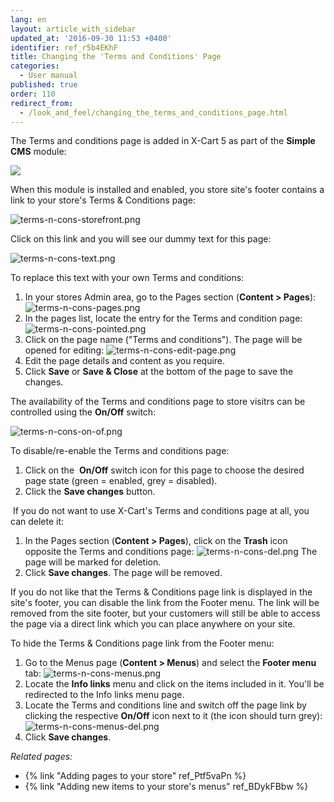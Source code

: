 ```yaml
---
lang: en
layout: article_with_sidebar
updated_at: '2016-09-30 11:53 +0400'
identifier: ref_r5b4EKhF
title: Changing the 'Terms and Conditions' Page
categories:
  - User manual
published: true
order: 110
redirect_from:
  - /look_and_feel/changing_the_terms_and_conditions_page.html
---
```



The Terms and conditions page is added in X-Cart 5 as part of the **Simple CMS** module:

![]({{site.baseurl}}/attachments/6389830/7602622.png)

When this module is installed and enabled, you store site's footer contains a link to your store's Terms & Conditions page:

![terms-n-cons-storefront.png]({{site.baseurl}}/attachments/ref_r5b4EKhF/terms-n-cons-storefront.png)

Click on this link and you will see our dummy text for this page:

![terms-n-cons-text.png]({{site.baseurl}}/attachments/ref_r5b4EKhF/terms-n-cons-text.png)

To replace this text with your own Terms and conditions:

1.  In your stores Admin area, go to the Pages section (**Content > Pages**):
    ![terms-n-cons-pages.png]({{site.baseurl}}/attachments/ref_r5b4EKhF/terms-n-cons-pages.png)
2.  In the pages list, locate the entry for the Terms and condition page:
    ![terms-n-cons-pointed.png]({{site.baseurl}}/attachments/ref_r5b4EKhF/terms-n-cons-pointed.png)
3.  Click on the page name ("Terms and conditions"). The page will be opened for editing:
    ![terms-n-cons-edit-page.png]({{site.baseurl}}/attachments/ref_r5b4EKhF/terms-n-cons-edit-page.png)
4.  Edit the page details and content as you require.
5.  Click **Save** or **Save & Close** at the bottom of the page to save the changes.

The availability of the Terms and conditions page to store visitrs can be controlled using the **On/Off** switch:

![terms-n-cons-on-of.png]({{site.baseurl}}/attachments/ref_r5b4EKhF/terms-n-cons-on-of.png)

To disable/re-enable the Terms and conditions page:

1.  Click on the  **On/Off** switch icon for this page to choose the desired page state (green = enabled, grey = disabled).
2.  Click the **Save changes** button.

 If you do not want to use X-Cart's Terms and conditions page at all, you can delete it:

1.  In the Pages section (**Content > Pages**), click on the **Trash** icon opposite the Terms and conditions page:
    ![terms-n-cons-del.png]({{site.baseurl}}/attachments/ref_r5b4EKhF/terms-n-cons-del.png)
    The page will be marked for deletion.
2.  Click **Save changes**.
    The page will be removed.

If you do not like that the Terms & Conditions page link is displayed in the site's footer, you can disable the link from the Footer menu. The link will be removed from the site footer, but your customers will still be able to access the page via a direct link which you can place anywhere on your site.

To hide the Terms & Conditions page link from the Footer menu:

1.  Go to the Menus page (**Content > Menus**) and select the **Footer menu** tab:
    ![terms-n-cons-menus.png]({{site.baseurl}}/attachments/ref_r5b4EKhF/terms-n-cons-menus.png)
2. Locate the **Info links** menu and click on the items included in it. 
   You'll be redirected to the Info links menu page.
3.  Locate the Terms and conditions line and switch off the page link by clicking the respective **On/Off** icon next to it (the icon should turn grey):
    ![terms-n-cons-menus-del.png]({{site.baseurl}}/attachments/ref_r5b4EKhF/terms-n-cons-menus-del.png)
4.  Click **Save changes**.

_Related pages:_

*   {% link "Adding pages to your store" ref_Ptf5vaPn %}
*   {% link "Adding new items to your store's menus" ref_BDykFBbw %}
